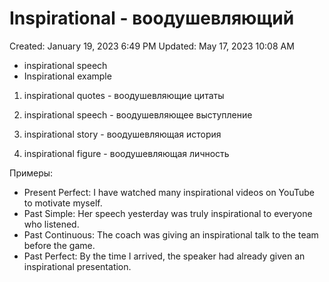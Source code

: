 # Inspirational - воодушевляющий

Created: January 19, 2023 6:49 PM
Updated: May 17, 2023 10:08 AM

- inspirational speech
- Inspirational example

1. inspirational quotes - воодушевляющие цитаты

2. inspirational speech - воодушевляющее выступление

3. inspirational story - воодушевляющая история

4. inspirational figure - воодушевляющая личность

Примеры:

- Present Perfect: I have watched many inspirational videos on YouTube to motivate myself.
- Past Simple: Her speech yesterday was truly inspirational to everyone who listened.
- Past Continuous: The coach was giving an inspirational talk to the team before the game.
- Past Perfect: By the time I arrived, the speaker had already given an inspirational presentation.